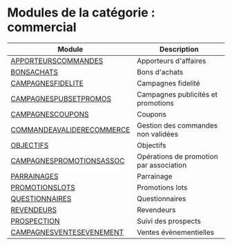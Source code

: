 # Modules de la catégorie : commercial

|Module|Description|
|---|---|
|[APPORTEURSCOMMANDES](apporteurscommandes.md)|Apporteurs d'affaires|
|[BONSACHATS](bonsachats.md)|Bons d'achats|
|[CAMPAGNESFIDELITE](campagnesfidelite.md)|Campagnes fidelité|
|[CAMPAGNESPUBSETPROMOS](campagnespubsetpromos.md)|Campagnes publicités et promotions|
|[CAMPAGNESCOUPONS](campagnescoupons.md)|Coupons|
|[COMMANDEAVALIDERECOMMERCE](commandeavaliderecommerce.md)|Gestion des commandes non validées|
|[OBJECTIFS](objectifs.md)|Objectifs|
|[CAMPAGNESPROMOTIONSASSOC](campagnespromotionsassoc.md)|Opérations de promotion par association|
|[PARRAINAGES](parrainages.md)|Parrainage|
|[PROMOTIONSLOTS](promotionslots.md)|Promotions lots|
|[QUESTIONNAIRES](questionnaires.md)|Questionnaires|
|[REVENDEURS](revendeurs.md)|Revendeurs|
|[PROSPECTION](prospection.md)|Suivi des prospects|
|[CAMPAGNESVENTESEVENEMENT](campagnesventesevenement.md)|Ventes évènementielles|
